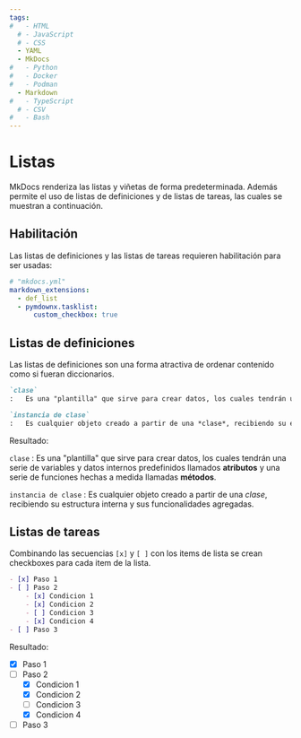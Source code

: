 ```yaml
---
tags:
#   - HTML
  # - JavaScript
  # - CSS
  - YAML
  - MkDocs
#   - Python
#   - Docker
#   - Podman
  - Markdown
#   - TypeScript
  # - CSV
#   - Bash
---
```




# Listas


MkDocs renderiza las listas y viñetas de forma predeterminada. Además permite el uso de listas de definiciones y de listas de tareas, las cuales se muestran a continuación.


## Habilitación

Las listas de definiciones y las listas de tareas requieren habilitación para ser usadas: 

``` yaml title="Habilitación de listas especiales"
# "mkdocs.yml"
markdown_extensions:
  - def_list
  - pymdownx.tasklist:
      custom_checkbox: true
```


## Listas de definiciones

Las listas de definiciones son una forma atractiva de ordenar contenido como si fueran diccionarios.

```md title="Listas de definiciones"
`clase`
:   Es una "plantilla" que sirve para crear datos, los cuales tendrán una serie de variables y datos internos predefinidos llamados **atributos** y una serie de funciones hechas a medida llamadas **métodos**.

`instancia de clase`
:   Es cualquier objeto creado a partir de una *clase*, recibiendo su estructura interna y sus funcionalidades agregadas.
```


Resultado:

`clase`
:   Es una "plantilla" que sirve para crear datos, los cuales tendrán una serie de variables y datos internos predefinidos llamados **atributos** y una serie de funciones hechas a medida llamadas **métodos**.

`instancia de clase`
:   Es cualquier objeto creado a partir de una *clase*, recibiendo su estructura interna y sus funcionalidades agregadas.


## Listas de tareas

Combinando las secuencias `[x]` y `[ ]` con los items de lista se crean checkboxes para cada item de la lista.

```md title="Lista de tareas"
- [x] Paso 1
- [ ] Paso 2
    - [x] Condicion 1
    - [x] Condicion 2
    - [ ] Condicion 3
    - [x] Condicion 4
- [ ] Paso 3
```

Resultado:

- [x] Paso 1
- [ ] Paso 2
    - [x] Condicion 1
    - [x] Condicion 2
    - [ ] Condicion 3
    - [x] Condicion 4
- [ ] Paso 3